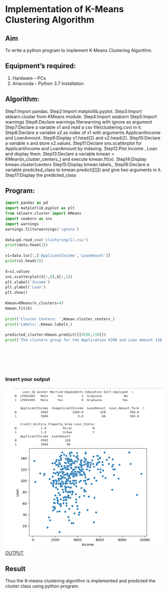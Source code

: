 # Implementation of K-Means Clustering Algorithm
## Aim
To write a python program to implement K-Means Clustering Algorithm.
## Equipment’s required:
1.	Hardware – PCs
2.	Anaconda – Python 3.7 Installation

## Algorithm:

Step1:Import pandas.
Step2:Import matplotlib.pyplot.
Step3:Import sklearn.cluster from KMeans module.
Step4:Import seaborn
Step5:Import warnings
Step6:Declare warnings.filerwarning with ignore as argument
Step7:Declare a variable x1 and read a csv file(clustering.csv) in it.
Step8:Declare a variable x2 as index of x1 with arguments ApplicantIncome and LoanAmount.
Step9:Display x1.head(2) and x2.head(2).
Step10:Declare a variable x and store x2.values.
Step11:Declare sns.scatterplot for ApplicantIncome and LoanAmount by indexing.
Step12:Plot Income , Loan and display them.
Step13:Declare a variable kmean = KMean(n_cluster_centers_) and execute kmean.fit(x).
Step14:Display kmean.cluster)centers
Step15:Display kmean.labels_
Step16:Declare a variable predcited_class to kmean.predict([[]]) and give two arguments in it.
Step17:Display the predicted_class


## Program:
``` python
import pandas as pd
import matplotlib.pyplot as plt
from sklearn.cluster import KMeans
import seaborn as sns
import warnings
warnings.filterwarnings('ignore')

data=pd.read_csv('clustering(1).csv')
print(data.head(2))

x1=data.loc[:,['ApplicantIncome','LoanAmount']]
print(x1.head(2))

X=x1.values
sns.scatterplot(X[:,0],X[:,1])
plt.xlabel('Income')
plt.ylabel('Loan')
plt.show()

Kmean=KMeans(n_clusters=4)
Kmean.fit(X)

print('Cluster Centers: ',Kmean.cluster_centers_)
print('Labels:',Kmean.labels_)

predicted_cluster=Kmean.predict([[9200,110]])
print('The clusters group for the Application 9200 and Loan Amount 110  is ',predicted_cluster)







```

### Insert your output
![OUTPUT](out7.png)
[OUTPUT](out3.png)
<br>

## Result
Thus the K-means clustering algorithm is implemented and predicted the cluster class using python program.